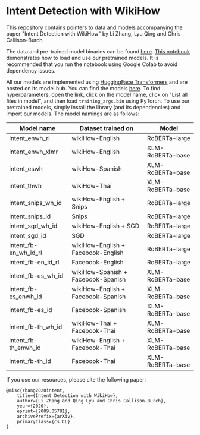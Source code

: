 # Intent Detection with WikiHow
This repository contains pointers to data and models accompanying the paper "Intent Detection with WikiHow" by Li Zhang, Lyu Qing and Chris Callison-Burch.

The data and pre-trained model binaries can be found [here](https://drive.google.com/drive/folders/1w3G7ZqdiskORLl_9pUjE_AXfUMh1-NqJ?usp=sharing). [This notebook](https://colab.research.google.com/drive/1zF-BMz_16WZIvpKdqcLSNIzShMuNOso2) demonstrates how to load and use our pretrained models. It is recommended that you run the notebook using Google Colab to avoid dependency issues.

All our models are implemented using [HuggingFace Transformers](https://github.com/huggingface/transformers) and are hosted on its model hub. You can find the models [here](https://huggingface.co/zharry29). To find hyperparameters, open the link, click on the model name, click on "List all files in model", and then load `training_args.bin` using PyTorch. To use our pretrained models, simply install the library (and its dependencies) and import our models. The model namings are as follows:

| Model name  | Dataset trained on      | Model            |
|-------------|-------------------------|------------------|
| intent_enwh_rl     | wikiHow-English         | RoBERTa-large    |
| intent_enwh_xlmr   | wikiHow-English         | XLM-RoBERTa-base |
| intent_eswh        | wikiHow-Spanish         | XLM-RoBERTa-base |
| intent_thwh        | wikiHow-Thai            | XLM-RoBERTa-base |
| intent_snips_wh_id | wikiHow-English + Snips | RoBERTa-large    |
| intent_snips_id | Snips | RoBERTa-large    |
| intent_sgd_wh_id | wikiHow-English + SGD | RoBERTa-large    |
| intent_sgd_id | SGD | RoBERTa-large    |
| intent_fb-en_wh_id_rl | wikiHow-English + Facebook-English | RoBERTa-large    |
| intent_fb-en_id_rl | Facebook-English | RoBERTa-large    |
| intent_fb-es_wh_id | wikiHow-Spanish + Facebook-Spanish | XLM-RoBERTa-base    |
| intent_fb-es_enwh_id | wikiHow-English + Facebook-Spanish | XLM-RoBERTa-base    |
| intent_fb-es_id | Facebook-Spanish | XLM-RoBERTa-base    |
| intent_fb-th_wh_id | wikiHow-Thai + Facebook-Thai | XLM-RoBERTa-base    |
| intent_fb-th_enwh_id | wikiHow-English + Facebook-Thai | XLM-RoBERTa-base    |
| intent_fb-th_id | Facebook-Thai | XLM-RoBERTa-base    |

If you use our resources, please cite the following paper:
```
@misc{zhang2020intent,
    title={Intent Detection with WikiHow},
    author={Li Zhang and Qing Lyu and Chris Callison-Burch},
    year={2020},
    eprint={2009.05781},
    archivePrefix={arXiv},
    primaryClass={cs.CL}
}
```
